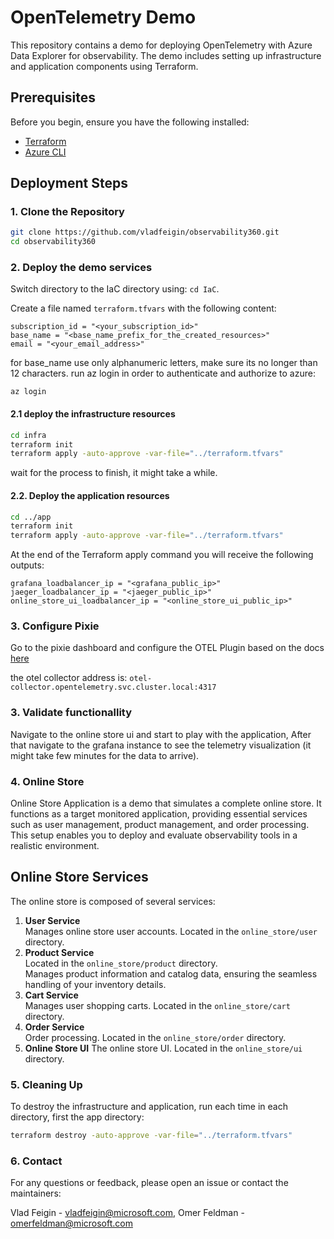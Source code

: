 # OpenTelemetry Demo

This repository contains a demo for deploying OpenTelemetry with Azure Data Explorer for observability. The demo includes setting up infrastructure and application components using Terraform.

## Prerequisites

Before you begin, ensure you have the following installed:

- [Terraform](https://www.terraform.io/downloads.html)
- [Azure CLI](https://docs.microsoft.com/en-us/cli/azure/install-azure-cli)

## Deployment Steps

### 1. Clone the Repository

```sh
git clone https://github.com/vladfeigin/observability360.git
cd observability360
```

### 2. Deploy the demo services

Switch directory to the IaC directory using: ``cd IaC``.

Create a file named ``terraform.tfvars`` with the following content:

```
subscription_id = "<your_subscription_id>"
base_name = "<base_name_prefix_for_the_created_resources>" 
email = "<your_email_address>"
```

for base_name use only alphanumeric letters, make sure its no longer than 12 characters.
run az login in order to authenticate and authorize to azure:

```
az login
```

#### 2.1 deploy the infrastructure resources

```sh
cd infra
terraform init
terraform apply -auto-approve -var-file="../terraform.tfvars"
```

wait for the process to finish, it might take a while.


#### 2.2. Deploy the application resources

```sh
cd ../app
terraform init
terraform apply -auto-approve -var-file="../terraform.tfvars"
```

At the end of the Terraform apply command you will receive the following outputs:

```
grafana_loadbalancer_ip = "<grafana_public_ip>"
jaeger_loadbalancer_ip = "<jaeger_public_ip>"
online_store_ui_loadbalancer_ip = "<online_store_ui_public_ip>"
```
### 3. Configure Pixie
Go to the pixie dashboard and configure the OTEL Plugin based on the docs [here](https://docs.px.dev/reference/plugins/plugin-system/#enabling-a-plugin)

the otel collector address is: `otel-collector.opentelemetry.svc.cluster.local:4317`
### 3. Validate functionallity

Navigate to the online store ui and start to play with the application, After that navigate to the grafana instance to see the telemetry visualization (it might take few minutes for the data to arrive).

### 4. Online Store

Online Store Application is a demo that simulates a complete online store. It functions as a target monitored application, providing essential services such as user management, product management, and order processing. This setup enables you to deploy and evaluate observability tools in a realistic environment.

## Online Store Services

The online store is composed of several services:
1. **User Service**  
    Manages online store user accounts.
    Located in the `online_store/user` directory.
2. **Product Service**  
    Located in the `online_store/product` directory.  
    Manages product information and catalog data, ensuring the seamless handling of your inventory details.  
3. **Cart Service**  
    Manages user shopping carts.
    Located in the `online_store/cart` directory.
4. **Order Service**  
    Order processing.
    Located in the `online_store/order` directory.
5. **Online Store UI**
    The online store UI.
    Located in the `online_store/ui` directory.

### 5. Cleaning Up

To destroy the infrastructure and application, run each time in each directory, first the app directory:

```sh
terraform destroy -auto-approve -var-file="../terraform.tfvars"
```

### 6. Contact

For any questions or feedback, please open an issue or contact the maintainers:

Vlad Feigin - vladfeigin@microsoft.com, Omer Feldman - omerfeldman@microsoft.com
